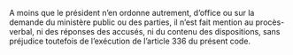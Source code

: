 A moins que le président n’en ordonne autrement, d’office ou sur la demande du ministère public ou des parties, il n’est fait mention au procès-verbal, ni des réponses des accusés, ni du contenu des dispositions, sans préjudice toutefois de l’exécution de l’article 336 du présent code.